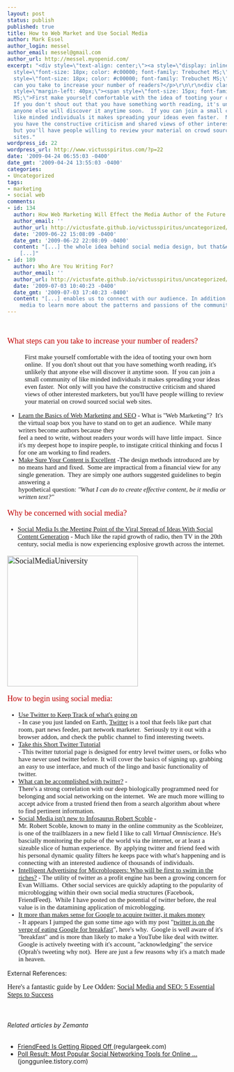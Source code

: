 ```yaml
---
layout: post
status: publish
published: true
title: How to Web Market and Use Social Media
author: Mark Essel
author_login: messel
author_email: messel@gmail.com
author_url: http://messel.myopenid.com/
excerpt: "<div style=\"text-align: center;\"><a style=\"display: inline;\" href=\"http://www.flickr.com/photos/lawtonchiles/\">\r\n</a></div>\r\n<p
  style=\"font-size: 18px; color: #c00000; font-family: Trebuchet MS;\"></p>\r\n<p
  style=\"font-size: 18px; color: #c00000; font-family: Trebuchet MS;\">What steps
  can you take to increase your number of readers?</p>\r\n\r\n<div class=\"blockquote\"
  style=\"margin-left: 40px;\"><span style=\"font-size: 15px; font-family: Trebuchet
  MS;\">First make yourself comfortable with the idea of tooting your own horn online. 
  If you don't shout out that you have something worth reading, it's unlikely that
  anyone else will discover it anytime soon.  If you can join a small community of
  like minded individuals it makes spreading your ideas even faster.  Not only will
  you have the constructive criticism and shared views of other interested marketers,
  but you'll have people willing to review your material on crowd sourced social web
  sites."
wordpress_id: 22
wordpress_url: http://www.victusspiritus.com/?p=22
date: '2009-04-24 06:55:03 -0400'
date_gmt: '2009-04-24 13:55:03 -0400'
categories:
- Uncategorized
tags:
- marketing
- social web
comments:
- id: 134
  author: How Web Marketing Will Effect the Media Author of the Future
  author_email: ''
  author_url: http://victusfate.github.io/victusspiritus/uncategorized/2009/05/11/how-web-marketing-will-effect-the-media-author-of-the-future/
  date: '2009-06-22 15:08:09 -0400'
  date_gmt: '2009-06-22 22:08:09 -0400'
  content: "[...] the whole idea behind social media design, but that&#8217;s another
    [...]"
- id: 189
  author: Who Are You Writing For?
  author_email: ''
  author_url: http://victusfate.github.io/victusspiritus/uncategorized/2009/06/19/who-are-you-writing-for/
  date: '2009-07-03 10:40:23 -0400'
  date_gmt: '2009-07-03 17:40:23 -0400'
  content: "[...] enables us to connect with our audience. In addition we can use social
    media to learn more about the patterns and passions of the community we [...]"
---
```

<div style="text-align: center;"><a style="display: inline;" href="http://www.flickr.com/photos/lawtonchiles/"><br />
</a></div>
<p style="font-size: 18px; color: #c00000; font-family: Trebuchet MS;">
<p style="font-size: 18px; color: #c00000; font-family: Trebuchet MS;">What steps can you take to increase your number of readers?</p>
<div class="blockquote" style="margin-left: 40px;"><span style="font-size: 15px; font-family: Trebuchet MS;">First make yourself comfortable with the idea of tooting your own horn online.  If you don't shout out that you have something worth reading, it's unlikely that anyone else will discover it anytime soon.  If you can join a small community of like minded individuals it makes spreading your ideas even faster.  Not only will you have the constructive criticism and shared views of other interested marketers, but you'll have people willing to review your material on crowd sourced social web sites.<a id="more"></a><a id="more-22"></a></span></div>
<ul style="font-size: 15px; font-family: Trebuchet MS;">
<li> <a href="http://victusfate.github.io/victusspiritus/uncategorized/2009/03/09/web-marketing-and-seo/">Learn the Basics of Web Marketing and SEO</a> - What is "Web Marketing"?  It's the virtual soap box you have to stand on to get an audience.  While many writers become authors because they<br />
feel a need to write, without readers your words will have little impact.  Since it's my deepest hope to inspire people, to instigate critical thinking and focus I for one am working to find readers.</li>
<li><a href="http://victusfate.github.io/victusspiritus/uncategorized/2009/03/26/10-far-out-methods-to-creating-effective-web-content/">Make Sure Your Content is Excellent</a> -The design methods introduced are by no means hard and fixed.  Some are impractical from a financial view for any single generation.  They are simply one authors suggested guidelines to begin answering a<br />
hypothetical question: <em>"What I can do to create effective content, be it media or written text?"</em></li>
</ul>
<p style="font-size: 18px; color: #c00000; font-family: Trebuchet MS;">Why be concerned with social media?</p>
<ul>
<li style="font-size: 15px; font-family: Trebuchet MS;"><a href="http://victusfate.github.io/victusspiritus/uncategorized/2009/03/29/social-media-will-be-the-dominant-design-focus-of-the-21st-century/">Social Media Is the Meeting Point of the Viral Spread of Ideas With Social Content Generation</a> <span style="font-size: 15px; font-family: Trebuchet MS;">- Much like the rapid growth of radio, then TV in the 20th century, social media is now experiencing explosive growth across the internet.</span></li>
</ul>
<p style="font-size: 18px; color: #c00000; font-family: Trebuchet MS;"><a href="http://www.flickr.com/photos/lawtonchiles/"><img class="aligncenter size-full wp-image-836" title="SocialMediaUniversity" src="{{ site.url }}/assets/2009/04/SocialMediaUniversity.jpg" alt="SocialMediaUniversity" width="300" height="300" /></a></p>
<p style="font-size: 18px; color: #c00000; font-family: Trebuchet MS;">How to begin using social media:</p>
<ul style="font-size: 15px; font-family: Trebuchet MS;">
<li> <a href="http://victusfate.github.io/victusspiritus/uncategorized/2009/03/18/use-twitter-to-keep-track-of-whats-going-on/">Use Twitter to Keep Track of what's going on</a><br />
- In case you just landed on Earth, <a href="http://www.twitter.com/">Twitter</a> is a tool that feels like part chat room, part news feeder, part network marketer.  Seriously try it out with a browser addon, and check the public channel to find interesting tweets.</li>
<li><a href="http://www.squidoo.com/TwitterTutorial">Take this Short Twitter Tutorial</a><br />
- This twitter tutorial page is designed for entry level twitter users, or folks who have never used twitter before. It will cover the basics of signing up, grabbing an easy to use interface, and much of the lingo and basic functionality of twitter.</li>
<li> <a href="http://victusfate.github.io/victusspiritus/uncategorized/2009/03/19/what-can-actually-be-accomplished-with-twitter/">What can be accomplished with twitter?</a> -<br />
There's a strong correlation with our deep biologically programmed need for belonging and social networking on the internet.  We are much more willing to accept advice from a trusted friend then from a search algorithm about where to find pertinent information.</li>
<li> <a href="http://victusfate.github.io/victusspiritus/uncategorized/2009/03/24/infosaurus-robert-scoble-the-scobleizer-redefines-internet-information-flow/">Social Media isn't new to Infosaurus Robert Scoble</a> -<br />
Mr. Robert Scoble, known to many in the online community as the Scobleizer, is one of the trailblazers in a new field I like to call <em>Virtual Omniscience</em>. He's bascially monitoring the pulse of the world via the internet, or at least a sizeable slice of human experience.  By applying twitter and friend feed with his personal dynamic quality filters he keeps pace with what's happening and is connecting with an interested audience of thousands of individuals.</li>
<li> <a href="http://victusfate.github.io/victusspiritus/uncategorized/2009/04/09/intelligent-advertising-for-microbloggers-who-will-be-first-to-swim-in-the-riches/">Intelligent Advertising for Microbloggers: Who will be first to swim in the<br />
riches?</a> - The utility of twitter as a profit engine has been a growing concern for Evan Williams.  Other social services are quickly adapting to the popularity of microblogging within their own social media structures (Facebook, FriendFeed).  While I have posted on the potential of twitter before, the real value is in the datamining application of microblogging.</li>
<li><a href="http://victusfate.github.io/victusspiritus/uncategorized/2009/04/18/it-more-than-makes-sense-for-google-to-acquire-twitter-it-makes-money/">It more than makes sense for Google to acquire twitter, it makes money</a><br />
- <span>It appears I jumped the gun some time ago with my post "<a href="http://victusfate.github.io/victusspiritus/uncategorized/2009/03/22/twitter-is-on-the-verge-of-eating-google-for-breakfast-heres-why/">twitter is on the verge of eating Google for breakfast</a>", here's why.  Google is well aware of it's "breakfast" and is more than likely to make a YouTube like deal with twitter.  Google is actively tweeting with it's account, "acknowledging" the service (Oprah's tweeting why not).  Here are just a few reasons why it's a match made in heaven.</span></li>
</ul>
<p>External References:</p>
<p><span style="font-family: 'Trebuchet MS'; font-size: medium;">Here's a fantastic guide by Lee Odden: <a href="http://mashable.com/2009/04/15/social-media-seo/">Social Media and SEO: 5 Essential Steps to Success</a></span></p>
<p><span style="font-family: 'Trebuchet MS'; font-size: medium;"><br />
</span></p>
<h6 class="zemanta-related-title" style="font-size: 1em;">Related articles by Zemanta</h6>
<ul class="zemanta-article-ul">
<li class="zemanta-article-ul-li"><a href="http://regulargeek.com/2009/07/18/friendfeed-is-getting-ripped-off/"> FriendFeed Is Getting Ripped Off </a> (regulargeek.com)</li>
<li class="zemanta-article-ul-li"><a href="http://jonggunlee.tistory.com/110136"> Poll Result: Most Popular Social Networking Tools for Online ... </a> (jonggunlee.tistory.com)</li>
</ul>

